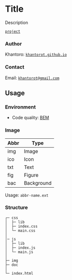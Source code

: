 # Title

Description

[`project`](https://khantorot.github.io/*)

### Author

Khantoro: [`khantorot.github.io`](https://khantorot.github.io)

### Contact

Email: [`khantorot@gmail.com`](mailto:khantorot@gmail.com)

## Usage

### Environment

- Code quality: [BEM](https://en.bem.info)

### Image

| Abbr | Type       |
| ---- | ---------- |
| img  | Image      |
| ico  | Icon       |
| txt  | Text       |
| fig  | Figure     |
| bac  | Background |

Usage: `abbr-name.ext`

### Structure

```
┌─ css
│  ├─ lib
│  ├─ index.css
│  └─ main.css
│
│─ js
│  ├─ lib
│  ├─ index.js
│  └─ main.js
│
├─ img
├─ doc
│
└─ index.html
```

